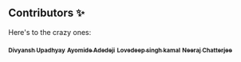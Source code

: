 ## Contributors ✨

Here's to the crazy ones:

<a href="https://github.com/DuP-491"><sub><b>Divyansh Upadhyay</b></sub></a>
<a href="https://github.com/DiamonndAde"><sub><b>Ayomide Adedeji</b></sub></a>
<a href="https://github.com/dev-lovedeep"><sub><b>Lovedeep singh kamal</b></sub></a>
<a href="https://github.com/NeerajChatterjee"><sub><b>Neeraj Chatterjee</b></sub></a>